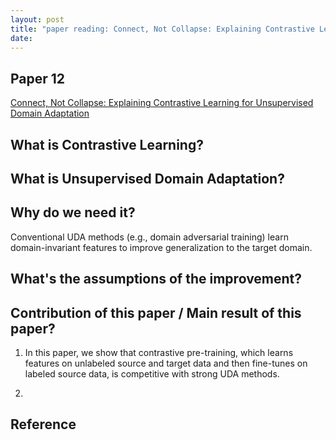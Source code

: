 ```yaml
---
layout: post
title: "paper reading: Connect, Not Collapse: Explaining Contrastive Learning for Unsupervised Domain Adaptation"
date: 
---
```


## Paper 12

[Connect, Not Collapse: Explaining Contrastive Learning for Unsupervised Domain Adaptation](https://arxiv.org/pdf/2204.00570.pdf)

## What is Contrastive Learning?

## What is Unsupervised Domain Adaptation?



## Why do we need it?

Conventional UDA methods (e.g., domain adversarial training) learn domain-invariant features to improve generalization to the target domain.



## What's the assumptions of the improvement?



## Contribution of this paper / Main result of this paper?

1. In this paper, we show that contrastive pre-training, which learns features on unlabeled source and target data and then fine-tunes on labeled source data, is competitive with strong UDA methods.

2.

## Reference
